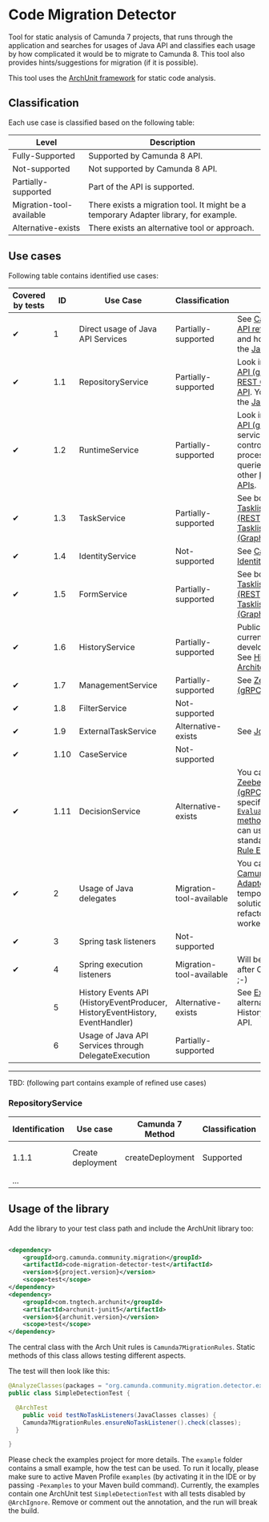 # Code Migration Detector

Tool for static analysis of Camunda 7 projects, that runs through the application and searches for usages of Java API
and classifies each usage by how complicated it would be to migrate to Camunda 8. This tool also provides
hints/suggestions for migration (if it is possible).

This tool uses the [ArchUnit framework](https://www.archunit.org/) for static code analysis.

## Classification

Each use case is classified based on the following table:

| Level                    | Description                                                                          |
|--------------------------|--------------------------------------------------------------------------------------|
| Fully-Supported          | Supported by Camunda 8 API.                                                          |
| Not-supported            | Not supported by Camunda 8 API.                                                      |
| Partially-supported      | Part of the API is supported.                                                        |
| Migration-tool-available | There exists a migration tool. It might be a temporary Adapter library, for example. |
| Alternative-exists       | There exists an alternative tool or approach.                                        |

## Use cases

Following table contains identified use cases:

| Covered by tests | ID   | Use Case                                                                     | Classification           | Note                                                                                                                                                                                                                                                                                                                        |
|------------------|------|------------------------------------------------------------------------------|--------------------------|-----------------------------------------------------------------------------------------------------------------------------------------------------------------------------------------------------------------------------------------------------------------------------------------------------------------------------|
| ✔                | 1    | Direct usage of Java API Services                                            | Partially-supported      | See [Camunda 8 API references](https://docs.camunda.io/docs/apis-tools/working-with-apis-tools/#api-reference) and how to use the [Java Client](https://docs.camunda.io/docs/apis-tools/java-client/).                                                                                                                      |
| ✔                | 1.1  | RepositoryService                                                            | Partially-supported      | Look into [Zeebe API (gRPC)](https://docs.camunda.io/docs/apis-tools/grpc/) or [REST Operate API](https://docs.camunda.io/docs/apis-tools/operate-api/overview/). You can use the [Java Client](https://docs.camunda.io/docs/apis-tools/java-client/).                                                                      |
| ✔                | 1.2  | RuntimeService                                                               | Partially-supported      | Look into [Zeebe API (gRPC)](https://docs.camunda.io/docs/apis-tools/grpc/) for services that control the process. For queries see the other [Public APIs](https://docs.camunda.io/docs/apis-tools/public-api/).                                                                                                            |
| ✔                | 1.3  | TaskService                                                                  | Partially-supported      | See both the [Tasklist API (REST)](https://docs.camunda.io/docs/apis-tools/tasklist-api-rest/tasklist-api-rest-overview/) nad [Tasklist API (GraphQL)](https://docs.camunda.io/docs/apis-tools/tasklist-api/tasklist-api-overview/).                                                                                        |
| ✔                | 1.4  | IdentityService                                                              | Not-supported            | See [Camunda Identity](https://docs.camunda.io/docs/self-managed/identity/what-is-identity/).                                                                                                                                                                                                                               |
| ✔                | 1.5  | FormService                                                                  | Partially-supported      | See both the [Tasklist API (REST)](https://docs.camunda.io/docs/apis-tools/tasklist-api-rest/tasklist-api-rest-overview/) nad [Tasklist API (GraphQL)](https://docs.camunda.io/docs/apis-tools/tasklist-api/tasklist-api-overview/).                                                                                        |
| ✔                | 1.6  | HistoryService                                                               | Partially-supported      | Public API is currently under development. See [History Architecture](https://docs.camunda.io/docs/components/best-practices/operations/reporting-about-processes/#history-architecture)                                                                                                                                    |
| ✔                | 1.7  | ManagementService                                                            | Partially-supported      | See [Zeebe API (gRPC)](https://docs.camunda.io/docs/apis-tools/grpc/).                                                                                                                                                                                                                                                      |
| ✔                | 1.8  | FilterService                                                                | Not-supported            |                                                                                                                                                                                                                                                                                                                             |
| ✔                | 1.9  | ExternalTaskService                                                          | Alternative-exists       | See [Job Workers](https://docs.camunda.io/docs/components/concepts/job-workers/)                                                                                                                                                                                                                                            |
| ✔                | 1.10 | CaseService                                                                  | Not-supported            |                                                                                                                                                                                                                                                                                                                             |
| ✔                | 1.11 | DecisionService                                                              | Alternative-exists       | You can use the [Zeebe API (gRPC)](https://docs.camunda.io/docs/apis-tools/grpc/) specifically the [`EvaluateDecision` method](https://docs.camunda.io/docs/apis-tools/grpc/#evaluatedecision-rpc), or you can use standalone [DMN Rule Engine API](https://github.com/camunda/camunda-bpm-platform/tree/master/engine-dmn) |
| ✔                | 2    | Usage of Java delegates                                                      | Migration-tool-available | You can use [Camunda 7 Adapter](https://github.com/camunda-community-hub/camunda-7-to-8-migration/tree/main/camunda-7-adapter) as temporary solution and refactor to job worker.                                                                                                                                            |
| ✔                | 3    | Spring task listeners                                                        | Not-supported            |                                                                                                                                                                                                                                                                                                                             |
| ✔                | 4    | Spring execution listeners                                                   | Migration-tool-available | Will be available after CCS 2023 ;-)                                                                                                                                                                                                                                                                                        |
|                  | 5    | History Events API (HistoryEventProducer, HistoryEventHistory, EventHandler) | Alternative-exists       | See [Exporters](https://docs.camunda.io/docs/components/zeebe/technical-concepts/architecture/#exporters) as alternative to History Events API.                                                                                                                                                                             |
|                  | 6    | Usage of Java API Services through DelegateExecution                         | Partially-supported      |                                                                                                                                                                                                                                                                                                                             |

---

TBD: (following part contains example of refined use cases)

### RepositoryService

| Identification | Use case          | Camunda 7 Method | Classification | Camunda 8 API    | Description                                                                                            |
|----------------|-------------------|------------------|----------------|------------------|--------------------------------------------------------------------------------------------------------|
| 1.1.1          | Create deployment | createDeployment | Supported      | Zeebe API (gRPC) | Use the [DeployResource](https://docs.camunda.io/docs/apis-tools/grpc/#deployresource-rpc) RPC method. |
| ...            |                   |                  |                |                  |                                                                                                        |

## Usage of the library

Add the library to your test class path and include the ArchUnit library too:

```xml

<dependency>
    <groupId>org.camunda.community.migration</groupId>
    <artifactId>code-migration-detector-test</artifactId>
    <version>${project.version}</version>
    <scope>test</scope>
</dependency>
<dependency>
    <groupId>com.tngtech.archunit</groupId>
    <artifactId>archunit-junit5</artifactId>
    <version>${archunit.version}</version>
    <scope>test</scope>
</dependency>
```

The central class with the Arch Unit rules is `Camunda7MigrationRules`. Static methods of this class allows testing
different
aspects.

The test will then look like this:

```java
@AnalyzeClasses(packages = "org.camunda.community.migration.detector.example")
public class SimpleDetectionTest {

  @ArchTest
    public void testNoTaskListeners(JavaClasses classes) {
    Camunda7MigrationRules.ensureNoTaskListener().check(classes);
  }

}
```

Please check the examples project for more details. The `example` folder contains a small example, how the test can be
used. To run it locally, please make sure to active
Maven Profile `examples` (by activating it in the IDE or by passing `-Pexamples` to your Maven build command).
Currently, the examples contain one ArchUnit test `SimpleDetectionTest` with all tests disabled by `@ArchIgnore`.
Remove or comment out the annotation, and the run will break the build.
